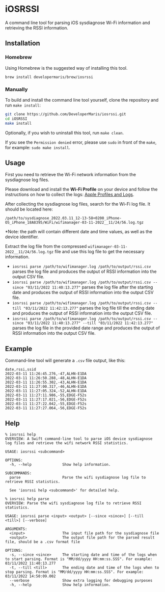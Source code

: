 # iOSRSSI

A command line tool for parsing iOS sysdiagnose Wi-Fi information and retrieving the RSSI information.

## Installation

### Homebrew

Using Homebrew is the suggested way of installing this tool.

```
brew install developermaris/brew/iosrssi
```

### Manually

To build and install the command line tool yourself, clone the repository and run `make install`:

```bash
git clone https://github.com/DeveloperMaris/iosrssi.git
cd iOSRSSI
make install
```

Optionally, if you wish to uninstall this tool, run `make clean`.

If you see the `Permission denied` error, please use `sudo` in front of the `make`, for example: `sudo make install`.

## Usage

First you need to retrieve the Wi-Fi network information from the sysdiagnose log files.

Please download and install the **Wi-Fi Profile** on your device and follow the instructions on how to collect the logs:
[Apple Profiles and Logs](https://developer.apple.com/bug-reporting/profiles-and-logs/?platform=ios).

After collecting the sysdiagnose log files, search for the Wi-Fi log file. It should be located here:
```
/path/to/sysdiagnose_2022.03.11_12-13-58+0200_iPhone-OS_iPhone_18A8395/WiFi/wifimanager-03-11-2022__11/24/56.log.tgz
```

*Note: the path will contain different date and time values, as well as the device identifier.

Extract the log file from the compressed `wifimanager-03-11-2022__11/24/56.log.tgz` file and use this log file to get the necessary information.

* `iosrssi parse /path/to/wifimanager.log /path/to/output/rssi.csv` parses the log file and produces the output of RSSI information into the output CSV file.
* `iosrssi parse /path/to/wifimanager.log /path/to/output/rssi.csv --since "03/11/2022 11:40:13.277"` parses the log file after the starting date and produces the output of RSSI information into the output CSV file.
* `iosrssi parse /path/to/wifimanager.log /path/to/output/rssi.csv --till "03/11/2022 11:42:13.277"` parses the log file till the ending date and produces the output of RSSI information into the output CSV file.
* `iosrssi parse /path/to/wifimanager.log /path/to/output/rssi.csv --since "03/11/2022 11:40:13.277" --till "03/11/2022 11:42:13.277"` parses the log file in the provided date range and produces the output of RSSI information into the output CSV file.

## Example 

Command-line tool will generate a `.csv` file output, like this:

```
date,rssi,ssid
2022-03-11 11:26:45.276,-47,ALHN-E1DA
2022-03-11 11:26:50.288,-48,ALHN-E1DA
2022-03-11 11:26:55.302,-43,ALHN-E1DA
2022-03-11 11:27:00.317,-46,ALHN-E1DA
2022-03-11 11:27:05.324,-52,ALHN-E1DA
2022-03-11 11:27:11.986,-55,EDGE-F52s
2022-03-11 11:27:17.021,-56,EDGE-F52s
2022-03-11 11:27:22.042,-55,EDGE-F52s
2022-03-11 11:27:27.064,-56,EDGE-F52s
```

## Help

```
% iosrssi help
OVERVIEW: A Swift command-line tool to parse iOS device sysdiagnose log files and retrieve the wifi network RSSI statistics.

USAGE: iosrssi <subcommand>

OPTIONS:
  -h, --help              Show help information.

SUBCOMMANDS:
  parse                   Parse the wifi sysdiagnose log file to retrieve RSSI statistics.

  See 'iosrssi help <subcommand>' for detailed help.
```

```
% iosrssi help parse
OVERVIEW: Parse the wifi sysdiagnose log file to retrieve RSSI statistics.

USAGE: iosrssi parse <input> <output> [--since <since>] [--till <till>] [--verbose]

ARGUMENTS:
  <input>                 The input file path for the sysdiagnose file
  <output>                The output file path for the parsed result file, should be a .csv format file

OPTIONS:
  -s, --since <since>     The starting date and time of the logs when to start parsing. Format is "MM/dd/yyyy HH:mm:ss.SSS". For example: 03/11/2022 11:40:13.277
  -t, --till <till>       The ending date and time of the logs when to stop parsing. Format is "MM/dd/yyyy HH:mm:ss.SSS". For example: 03/11/2022 14:50:09.002
  --verbose               Show extra logging for debugging purposes
  -h, --help              Show help information.
```
